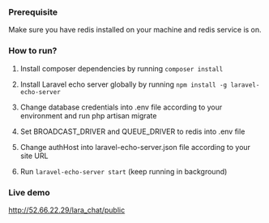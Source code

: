<h3>Prerequisite</h3>

Make sure you have redis installed on your machine and redis service is on.

<h3>How to run?</h3>

1) Install composer dependencies by running `composer install`

2) Install Laravel echo server globally by running `npm install -g laravel-echo-server`

3) Change database credentials into .env file according to your environment and run php artisan migrate

4) Set BROADCAST_DRIVER and QUEUE_DRIVER to redis into .env file

5) Change authHost into laravel-echo-server.json file according to your site URL

6) Run `laravel-echo-server start` (keep running in background)

<h3>Live demo</h3>

http://52.66.22.29/lara_chat/public
